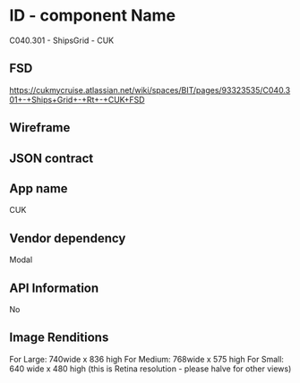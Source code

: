 # ID - component Name
C040.301 - ShipsGrid - CUK

## FSD
https://cukmycruise.atlassian.net/wiki/spaces/BIT/pages/93323535/C040.301+-+Ships+Grid+-+Rt+-+CUK+FSD

## Wireframe

## JSON contract

## App name
CUK

## Vendor dependency
Modal

## API Information
No

## Image Renditions
For Large: 740wide x 836 high
For Medium: 768wide x 575 high
For Small: 640 wide x 480 high (this is Retina resolution - please halve for other views)